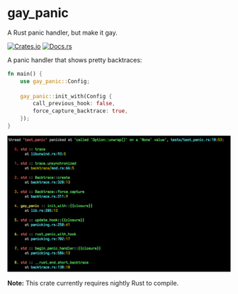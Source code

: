 # gay_panic

A Rust panic handler, but make it gay.

[![Crates.io](https://img.shields.io/crates/v/gay_panic.svg)](https://crates.io/crates/gay_panic)
[![Docs.rs](https://docs.rs/gay_panic/badge.svg)](https://docs.rs/gay_panic/0.1.0/gay_panic/)


A panic handler that shows pretty backtraces:

```rust
fn main() {
    use gay_panic::Config;

    gay_panic::init_with(Config {
        call_previous_hook: false,
        force_capture_backtrace: true,
    });
}
```

![Rainbow backtrace](./pretty_gay_panic.png)

**Note:** This crate currently requires nightly Rust to compile.
